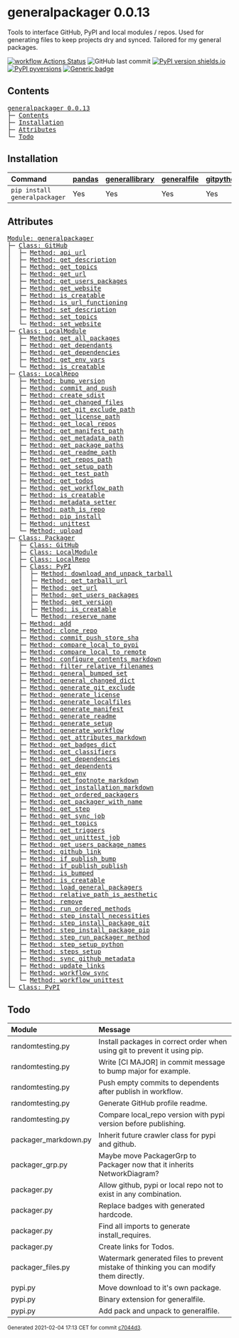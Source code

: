 # generalpackager 0.0.13
Tools to interface GitHub, PyPI and local modules / repos. Used for generating files to keep projects dry and synced. Tailored for my general packages.

[![workflow Actions Status](https://github.com/ManderaGeneral/generalpackager/workflows/workflow/badge.svg)](https://github.com/ManderaGeneral/generalpackager/actions)
![GitHub last commit](https://img.shields.io/github/last-commit/ManderaGeneral/generalpackager)
[![PyPI version shields.io](https://img.shields.io/pypi/v/generalpackager.svg)](https://pypi.org/project/generalpackager/)
[![PyPI pyversions](https://img.shields.io/pypi/pyversions/generalpackager.svg)](https://pypi.python.org/pypi/generalpackager/)
[![Generic badge](https://img.shields.io/badge/platforms-windows%20%7C%20ubuntu-blue.svg)](https://shields.io/)

## Contents
<pre>
<a href='#generalpackager-0.0.13'>generalpackager 0.0.13</a>
├─ <a href='#Contents'>Contents</a>
├─ <a href='#Installation'>Installation</a>
├─ <a href='#Attributes'>Attributes</a>
└─ <a href='#Todo'>Todo</a>
</pre>

## Installation
| Command                       | <a href='https://pypi.org/project/pandas'>pandas</a>   | <a href='https://pypi.org/project/generallibrary'>generallibrary</a>   | <a href='https://pypi.org/project/generalfile'>generalfile</a>   | <a href='https://pypi.org/project/gitpython'>gitpython</a>   | <a href='https://pypi.org/project/requests'>requests</a>   |
|:------------------------------|:-------------------------------------------------------|:-----------------------------------------------------------------------|:-----------------------------------------------------------------|:-------------------------------------------------------------|:-----------------------------------------------------------|
| `pip install generalpackager` | Yes                                                    | Yes                                                                    | Yes                                                              | Yes                                                          | Yes                                                        |

## Attributes
<pre>
<a href='https://github.com/ManderaGeneral/generalpackager/blob/c7044d3/generalpackager/__init__.py#L1'>Module: generalpackager</a>
├─ <a href='https://github.com/ManderaGeneral/generalpackager/blob/c7044d3/generalpackager/api/github.py#L9'>Class: GitHub</a>
│  ├─ <a href='https://github.com/ManderaGeneral/generalpackager/blob/c7044d3/generalpackager/api/github.py#L34'>Method: api_url</a>
│  ├─ <a href='https://github.com/ManderaGeneral/generalpackager/blob/c7044d3/generalpackager/api/github.py#L62'>Method: get_description</a>
│  ├─ <a href='https://github.com/ManderaGeneral/generalpackager/blob/c7044d3/generalpackager/api/github.py#L49'>Method: get_topics</a>
│  ├─ <a href='https://github.com/ManderaGeneral/generalpackager/blob/c7044d3/generalpackager/api/github.py#L25'>Method: get_url</a>
│  ├─ <a href='https://github.com/ManderaGeneral/generalpackager/blob/c7044d3/generalpackager/api/github.py#L87'>Method: get_users_packages</a>
│  ├─ <a href='https://github.com/ManderaGeneral/generalpackager/blob/c7044d3/generalpackager/api/github.py#L38'>Method: get_website</a>
│  ├─ <a href='https://github.com/ManderaGeneral/generalpackager/blob/c7044d3/generalpackager/api/github.py#L20'>Method: is_creatable</a>
│  ├─ <a href='https://github.com/ManderaGeneral/generalpackager/blob/c7044d3/generalpackager/api/github.py#L30'>Method: is_url_functioning</a>
│  ├─ <a href='https://github.com/ManderaGeneral/generalpackager/blob/c7044d3/generalpackager/api/github.py#L68'>Method: set_description</a>
│  ├─ <a href='https://github.com/ManderaGeneral/generalpackager/blob/c7044d3/generalpackager/api/github.py#L55'>Method: set_topics</a>
│  └─ <a href='https://github.com/ManderaGeneral/generalpackager/blob/c7044d3/generalpackager/api/github.py#L44'>Method: set_website</a>
├─ <a href='https://github.com/ManderaGeneral/generalpackager/blob/c7044d3/generalpackager/api/local_module.py#L8'>Class: LocalModule</a>
│  ├─ <a href='https://github.com/ManderaGeneral/generalpackager/blob/c7044d3/generalpackager/api/local_module.py#L43'>Method: get_all_packages</a>
│  ├─ <a href='https://github.com/ManderaGeneral/generalpackager/blob/c7044d3/generalpackager/api/local_module.py#L54'>Method: get_dependants</a>
│  ├─ <a href='https://github.com/ManderaGeneral/generalpackager/blob/c7044d3/generalpackager/api/local_module.py#L48'>Method: get_dependencies</a>
│  ├─ <a href='https://github.com/ManderaGeneral/generalpackager/blob/c7044d3/generalpackager/api/local_module.py#L34'>Method: get_env_vars</a>
│  └─ <a href='https://github.com/ManderaGeneral/generalpackager/blob/c7044d3/generalpackager/api/local_module.py#L20'>Method: is_creatable</a>
├─ <a href='https://github.com/ManderaGeneral/generalpackager/blob/c7044d3/generalpackager/api/local_repo.py#L13'>Class: LocalRepo</a>
│  ├─ <a href='https://github.com/ManderaGeneral/generalpackager/blob/c7044d3/generalpackager/api/local_repo.py#L179'>Method: bump_version</a>
│  ├─ <a href='https://github.com/ManderaGeneral/generalpackager/blob/c7044d3/generalpackager/api/local_repo.py#L155'>Method: commit_and_push</a>
│  ├─ <a href='https://github.com/ManderaGeneral/generalpackager/blob/c7044d3/generalpackager/api/local_repo.py#L192'>Method: create_sdist</a>
│  ├─ <a href='https://github.com/ManderaGeneral/generalpackager/blob/c7044d3/generalpackager/api/local_repo.py#L174'>Method: get_changed_files</a>
│  ├─ <a href='https://github.com/ManderaGeneral/generalpackager/blob/c7044d3/generalpackager/api/local_repo.py#L88'>Method: get_git_exclude_path</a>
│  ├─ <a href='https://github.com/ManderaGeneral/generalpackager/blob/c7044d3/generalpackager/api/local_repo.py#L100'>Method: get_license_path</a>
│  ├─ <a href='https://github.com/ManderaGeneral/generalpackager/blob/c7044d3/generalpackager/api/local_repo.py#L116'>Method: get_local_repos</a>
│  ├─ <a href='https://github.com/ManderaGeneral/generalpackager/blob/c7044d3/generalpackager/api/local_repo.py#L96'>Method: get_manifest_path</a>
│  ├─ <a href='https://github.com/ManderaGeneral/generalpackager/blob/c7044d3/generalpackager/api/local_repo.py#L84'>Method: get_metadata_path</a>
│  ├─ <a href='https://github.com/ManderaGeneral/generalpackager/blob/c7044d3/generalpackager/api/local_repo.py#L112'>Method: get_package_paths</a>
│  ├─ <a href='https://github.com/ManderaGeneral/generalpackager/blob/c7044d3/generalpackager/api/local_repo.py#L80'>Method: get_readme_path</a>
│  ├─ <a href='https://github.com/ManderaGeneral/generalpackager/blob/c7044d3/generalpackager/api/local_repo.py#L53'>Method: get_repos_path</a>
│  ├─ <a href='https://github.com/ManderaGeneral/generalpackager/blob/c7044d3/generalpackager/api/local_repo.py#L92'>Method: get_setup_path</a>
│  ├─ <a href='https://github.com/ManderaGeneral/generalpackager/blob/c7044d3/generalpackager/api/local_repo.py#L108'>Method: get_test_path</a>
│  ├─ <a href='https://github.com/ManderaGeneral/generalpackager/blob/c7044d3/generalpackager/api/local_repo.py#L135'>Method: get_todos</a>
│  ├─ <a href='https://github.com/ManderaGeneral/generalpackager/blob/c7044d3/generalpackager/api/local_repo.py#L104'>Method: get_workflow_path</a>
│  ├─ <a href='https://github.com/ManderaGeneral/generalpackager/blob/c7044d3/generalpackager/api/local_repo.py#L66'>Method: is_creatable</a>
│  ├─ <a href='https://github.com/ManderaGeneral/generalpackager/blob/c7044d3/generalpackager/api/local_repo.py#L71'>Method: metadata_setter</a>
│  ├─ <a href='https://github.com/ManderaGeneral/generalpackager/blob/c7044d3/generalpackager/api/local_repo.py#L124'>Method: path_is_repo</a>
│  ├─ <a href='https://github.com/ManderaGeneral/generalpackager/blob/c7044d3/generalpackager/api/local_repo.py#L183'>Method: pip_install</a>
│  ├─ <a href='https://github.com/ManderaGeneral/generalpackager/blob/c7044d3/generalpackager/api/local_repo.py#L188'>Method: unittest</a>
│  └─ <a href='https://github.com/ManderaGeneral/generalpackager/blob/c7044d3/generalpackager/api/local_repo.py#L197'>Method: upload</a>
├─ <a href='https://github.com/ManderaGeneral/generalpackager/blob/c7044d3/generalpackager/packager.py#L17'>Class: Packager</a>
│  ├─ <a href='https://github.com/ManderaGeneral/generalpackager/blob/c7044d3/generalpackager/api/github.py#L9'>Class: GitHub</a>
│  ├─ <a href='https://github.com/ManderaGeneral/generalpackager/blob/c7044d3/generalpackager/api/local_module.py#L8'>Class: LocalModule</a>
│  ├─ <a href='https://github.com/ManderaGeneral/generalpackager/blob/c7044d3/generalpackager/api/local_repo.py#L13'>Class: LocalRepo</a>
│  ├─ <a href='https://github.com/ManderaGeneral/generalpackager/blob/c7044d3/generalpackager/api/pypi.py#L27'>Class: PyPI</a>
│  │  ├─ <a href='https://github.com/ManderaGeneral/generalpackager/blob/c7044d3/generalpackager/api/pypi.py#L53'>Method: download_and_unpack_tarball</a>
│  │  ├─ <a href='https://github.com/ManderaGeneral/generalpackager/blob/c7044d3/generalpackager/api/pypi.py#L44'>Method: get_tarball_url</a>
│  │  ├─ <a href='https://github.com/ManderaGeneral/generalpackager/blob/c7044d3/generalpackager/api/pypi.py#L39'>Method: get_url</a>
│  │  ├─ <a href='https://github.com/ManderaGeneral/generalpackager/blob/c7044d3/generalpackager/api/pypi.py#L61'>Method: get_users_packages</a>
│  │  ├─ <a href='https://github.com/ManderaGeneral/generalpackager/blob/c7044d3/generalpackager/api/pypi.py#L69'>Method: get_version</a>
│  │  ├─ <a href='https://github.com/ManderaGeneral/generalpackager/blob/c7044d3/generalpackager/api/pypi.py#L34'>Method: is_creatable</a>
│  │  └─ <a href='https://github.com/ManderaGeneral/generalpackager/blob/c7044d3/generalpackager/api/pypi.py#L76'>Method: reserve_name</a>
│  ├─ <a href='https://github.com/ManderaGeneral/generalpackager/blob/c7044d3/generalpackager/packager_relations.py#L6'>Method: add</a>
│  ├─ <a href='https://github.com/ManderaGeneral/generalpackager/blob/c7044d3/generalpackager/packager_github.py#L19'>Method: clone_repo</a>
│  ├─ <a href='https://github.com/ManderaGeneral/generalpackager/blob/c7044d3/generalpackager/packager_github.py#L31'>Method: commit_push_store_sha</a>
│  ├─ <a href='https://github.com/ManderaGeneral/generalpackager/blob/c7044d3/generalpackager/packager_pypi.py#L6'>Method: compare_local_to_pypi</a>
│  ├─ <a href='https://github.com/ManderaGeneral/generalpackager/blob/c7044d3/generalpackager/packager_files.py#L75'>Method: compare_local_to_remote</a>
│  ├─ <a href='https://github.com/ManderaGeneral/generalpackager/blob/c7044d3/generalpackager/packager_markdown.py#L46'>Method: configure_contents_markdown</a>
│  ├─ <a href='https://github.com/ManderaGeneral/generalpackager/blob/c7044d3/generalpackager/packager_files.py#L55'>Method: filter_relative_filenames</a>
│  ├─ <a href='https://github.com/ManderaGeneral/generalpackager/blob/c7044d3/generalpackager/packager_relations.py#L84'>Method: general_bumped_set</a>
│  ├─ <a href='https://github.com/ManderaGeneral/generalpackager/blob/c7044d3/generalpackager/packager_relations.py#L91'>Method: general_changed_dict</a>
│  ├─ <a href='https://github.com/ManderaGeneral/generalpackager/blob/c7044d3/generalpackager/packager_files.py#L139'>Method: generate_git_exclude</a>
│  ├─ <a href='https://github.com/ManderaGeneral/generalpackager/blob/c7044d3/generalpackager/packager_files.py#L145'>Method: generate_license</a>
│  ├─ <a href='https://github.com/ManderaGeneral/generalpackager/blob/c7044d3/generalpackager/packager.py#L87'>Method: generate_localfiles</a>
│  ├─ <a href='https://github.com/ManderaGeneral/generalpackager/blob/c7044d3/generalpackager/packager_files.py#L130'>Method: generate_manifest</a>
│  ├─ <a href='https://github.com/ManderaGeneral/generalpackager/blob/c7044d3/generalpackager/packager_files.py#L173'>Method: generate_readme</a>
│  ├─ <a href='https://github.com/ManderaGeneral/generalpackager/blob/c7044d3/generalpackager/packager_files.py#L82'>Method: generate_setup</a>
│  ├─ <a href='https://github.com/ManderaGeneral/generalpackager/blob/c7044d3/generalpackager/packager_files.py#L157'>Method: generate_workflow</a>
│  ├─ <a href='https://github.com/ManderaGeneral/generalpackager/blob/c7044d3/generalpackager/packager_markdown.py#L75'>Method: get_attributes_markdown</a>
│  ├─ <a href='https://github.com/ManderaGeneral/generalpackager/blob/c7044d3/generalpackager/packager_markdown.py#L8'>Method: get_badges_dict</a>
│  ├─ <a href='https://github.com/ManderaGeneral/generalpackager/blob/c7044d3/generalpackager/packager_metadata.py#L26'>Method: get_classifiers</a>
│  ├─ <a href='https://github.com/ManderaGeneral/generalpackager/blob/c7044d3/generalpackager/packager_relations.py#L57'>Method: get_dependencies</a>
│  ├─ <a href='https://github.com/ManderaGeneral/generalpackager/blob/c7044d3/generalpackager/packager_relations.py#L63'>Method: get_dependents</a>
│  ├─ <a href='https://github.com/ManderaGeneral/generalpackager/blob/c7044d3/generalpackager/packager_workflow.py#L71'>Method: get_env</a>
│  ├─ <a href='https://github.com/ManderaGeneral/generalpackager/blob/c7044d3/generalpackager/packager_markdown.py#L82'>Method: get_footnote_markdown</a>
│  ├─ <a href='https://github.com/ManderaGeneral/generalpackager/blob/c7044d3/generalpackager/packager_markdown.py#L21'>Method: get_installation_markdown</a>
│  ├─ <a href='https://github.com/ManderaGeneral/generalpackager/blob/c7044d3/generalpackager/packager_relations.py#L69'>Method: get_ordered_packagers</a>
│  ├─ <a href='https://github.com/ManderaGeneral/generalpackager/blob/c7044d3/generalpackager/packager_relations.py#L31'>Method: get_packager_with_name</a>
│  ├─ <a href='https://github.com/ManderaGeneral/generalpackager/blob/c7044d3/generalpackager/packager_workflow.py#L30'>Method: get_step</a>
│  ├─ <a href='https://github.com/ManderaGeneral/generalpackager/blob/c7044d3/generalpackager/packager_workflow.py#L106'>Method: get_sync_job</a>
│  ├─ <a href='https://github.com/ManderaGeneral/generalpackager/blob/c7044d3/generalpackager/packager_metadata.py#L16'>Method: get_topics</a>
│  ├─ <a href='https://github.com/ManderaGeneral/generalpackager/blob/c7044d3/generalpackager/packager_workflow.py#L22'>Method: get_triggers</a>
│  ├─ <a href='https://github.com/ManderaGeneral/generalpackager/blob/c7044d3/generalpackager/packager_workflow.py#L92'>Method: get_unittest_job</a>
│  ├─ <a href='https://github.com/ManderaGeneral/generalpackager/blob/c7044d3/generalpackager/packager_relations.py#L75'>Method: get_users_package_names</a>
│  ├─ <a href='https://github.com/ManderaGeneral/generalpackager/blob/c7044d3/generalpackager/packager_markdown.py#L67'>Method: github_link</a>
│  ├─ <a href='https://github.com/ManderaGeneral/generalpackager/blob/c7044d3/generalpackager/packager_workflow.py#L156'>Method: if_publish_bump</a>
│  ├─ <a href='https://github.com/ManderaGeneral/generalpackager/blob/c7044d3/generalpackager/packager_workflow.py#L161'>Method: if_publish_publish</a>
│  ├─ <a href='https://github.com/ManderaGeneral/generalpackager/blob/c7044d3/generalpackager/packager_metadata.py#L32'>Method: is_bumped</a>
│  ├─ <a href='https://github.com/ManderaGeneral/generalpackager/blob/c7044d3/generalpackager/packager.py#L46'>Method: is_creatable</a>
│  ├─ <a href='https://github.com/ManderaGeneral/generalpackager/blob/c7044d3/generalpackager/packager_relations.py#L45'>Method: load_general_packagers</a>
│  ├─ <a href='https://github.com/ManderaGeneral/generalpackager/blob/c7044d3/generalpackager/packager_files.py#L42'>Method: relative_path_is_aesthetic</a>
│  ├─ <a href='https://github.com/ManderaGeneral/generalpackager/blob/c7044d3/generalpackager/packager_relations.py#L15'>Method: remove</a>
│  ├─ <a href='https://github.com/ManderaGeneral/generalpackager/blob/c7044d3/generalpackager/packager_workflow.py#L122'>Method: run_ordered_methods</a>
│  ├─ <a href='https://github.com/ManderaGeneral/generalpackager/blob/c7044d3/generalpackager/packager_workflow.py#L45'>Method: step_install_necessities</a>
│  ├─ <a href='https://github.com/ManderaGeneral/generalpackager/blob/c7044d3/generalpackager/packager_workflow.py#L59'>Method: step_install_package_git</a>
│  ├─ <a href='https://github.com/ManderaGeneral/generalpackager/blob/c7044d3/generalpackager/packager_workflow.py#L52'>Method: step_install_package_pip</a>
│  ├─ <a href='https://github.com/ManderaGeneral/generalpackager/blob/c7044d3/generalpackager/packager_workflow.py#L115'>Method: step_run_packager_method</a>
│  ├─ <a href='https://github.com/ManderaGeneral/generalpackager/blob/c7044d3/generalpackager/packager_workflow.py#L38'>Method: step_setup_python</a>
│  ├─ <a href='https://github.com/ManderaGeneral/generalpackager/blob/c7044d3/generalpackager/packager_workflow.py#L82'>Method: steps_setup</a>
│  ├─ <a href='https://github.com/ManderaGeneral/generalpackager/blob/c7044d3/generalpackager/packager_github.py#L11'>Method: sync_github_metadata</a>
│  ├─ <a href='https://github.com/ManderaGeneral/generalpackager/blob/c7044d3/generalpackager/packager_relations.py#L21'>Method: update_links</a>
│  ├─ <a href='https://github.com/ManderaGeneral/generalpackager/blob/c7044d3/generalpackager/packager_workflow.py#L138'>Method: workflow_sync</a>
│  └─ <a href='https://github.com/ManderaGeneral/generalpackager/blob/c7044d3/generalpackager/packager_workflow.py#L130'>Method: workflow_unittest</a>
└─ <a href='https://github.com/ManderaGeneral/generalpackager/blob/c7044d3/generalpackager/api/pypi.py#L27'>Class: PyPI</a>
</pre>

## Todo
| Module               | Message                                                                                |
|:---------------------|:---------------------------------------------------------------------------------------|
| randomtesting.py     | Install packages in correct order when using git to prevent it using pip.              |
| randomtesting.py     | Write [CI MAJOR] in commit message to bump major for example.                          |
| randomtesting.py     | Push empty commits to dependents after publish in workflow.                            |
| randomtesting.py     | Generate GitHub profile readme.                                                        |
| randomtesting.py     | Compare local\_repo version with pypi version before publishing.                        |
| packager\_markdown.py | Inherit future crawler class for pypi and github.                                      |
| packager\_grp.py      | Maybe move PackagerGrp to Packager now that it inherits NetworkDiagram?                |
| packager.py          | Allow github, pypi or local repo not to exist in any combination.                      |
| packager.py          | Replace badges with generated hardcode.                                                |
| packager.py          | Find all imports to generate install\_requires.                                         |
| packager.py          | Create links for Todos.                                                                |
| packager\_files.py    | Watermark generated files to prevent mistake of thinking you can modify them directly. |
| pypi.py              | Move download to it's own package.                                                     |
| pypi.py              | Binary extension for generalfile.                                                      |
| pypi.py              | Add pack and unpack to generalfile.                                                    |

<sup>
Generated 2021-02-04 17:13 CET for commit <a href='https://github.com/ManderaGeneral/generalpackager/commit/c7044d3'>c7044d3</a>.
</sup>
